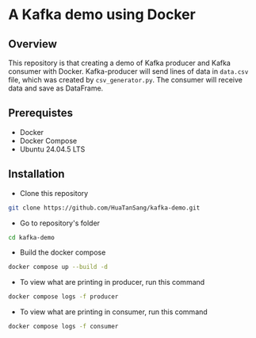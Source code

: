 # A Kafka demo using Docker 
## Overview 
This repository is that creating a demo of Kafka producer and Kafka consumer with Docker. Kafka-producer will send lines of data in `data.csv` file, which was created by `csv_generator.py`. The consumer will receive data and save as DataFrame. 
## Prerequistes
- Docker 
- Docker Compose 
- Ubuntu 24.04.5 LTS 
## Installation 
- Clone this repository 
```bash
git clone https://github.com/HuaTanSang/kafka-demo.git
``` 
- Go to repository's folder 
```bash
cd kafka-demo
``` 
- Build the docker compose 
```bash
docker compose up --build -d
``` 
- To view what are printing in producer, run this command
```bash 
docker compose logs -f producer 
``` 
- To view what are printing in consumer, run this command
```bash 
docker compose logs -f consumer
```



